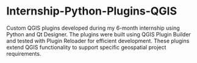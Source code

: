 # Internship-Python-Plugins-QGIS
Custom QGIS plugins developed during my 6-month internship using Python and Qt Designer. The plugins were built using QGIS Plugin Builder and tested with Plugin Reloader for efficient development. These plugins extend QGIS functionality to support specific geospatial project requirements.
